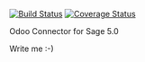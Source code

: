 [![Build Status](https://travis-ci.org/OCA/connector-sage-50.svg?branch=9.0)](https://travis-ci.org/OCA/connector-sage-50)
[![Coverage Status](https://coveralls.io/repos/OCA/connector-sage-50/badge.png?branch=9.0)](https://coveralls.io/r/OCA/connector-sage-50?branch=9.0)

Odoo Connector for Sage 5.0

Write me :-)

[//]: # (addons)
[//]: # (end addons)
